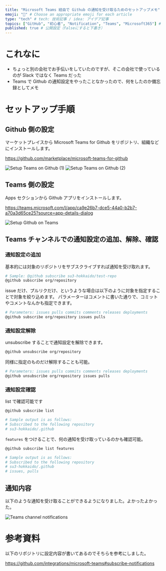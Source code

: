 ```yaml
---
title: "Microsoft Teams 経由で Github の通知を受け取るためのセットアップメモ" # 記事のタイトル
emoji: "📢" # Choose an appropriate emoji for each article
type: "tech" # tech: 技術記事 / idea: アイデア記事
topics: ["GitHub", "初心者", "Notification", "Teams", "Microsoft365"] # タグ。["markdown", "rust", "aws"]のように指定する
published: true # 公開設定（falseにすると下書き）
---
```

# これなに

- ちょっと別の会社でお手伝いをしていたのですが、そこの会社で使っているのが Slack ではなく Teams だった
- Teams で Github の通知設定をやったことなかったので、何をしたのか備忘録としてメモ

# セットアップ手順

## Github 側の設定

マーケットプレイスから Microsoft Teams for Github をリポジトリ、組織などにインストールします。

https://github.com/marketplace/microsoft-teams-for-github

![Setup Teams on Github (1)](https://qiita-image-store.s3.ap-northeast-1.amazonaws.com/0/2819748/abc2e558-996a-4762-a474-044782e64c3b.png)
![Setup Teams on Github (2)](https://qiita-image-store.s3.ap-northeast-1.amazonaws.com/0/2819748/731d3b43-2e66-4e93-a22e-a1d075527690.png)

## Teams 側の設定

Apps セクションから Github アプリをインストールします。

https://teams.microsoft.com/l/app/ca9e26b7-dce5-44a0-b2b7-a70a3d65ce25?source=app-details-dialog

![Setup Github on Teams](https://qiita-image-store.s3.ap-northeast-1.amazonaws.com/0/2819748/f58e702f-d3f2-4bf5-b07e-a7cd8ffe8936.png)

## Teams チャンネルでの通知設定の追加、解除、確認

### 通知設定の追加

基本的には対象のリポジトリをサブスクライブすれば通知を受け取れます。

```bash
# Sample: @github subscribe su3-hokkaido/test-repo
@github subscribe org/repository
```

issue だけ、プルリクだけ、というような場合は以下のように対象を指定することで対象を絞り込めます。
パラメーターはコメントに書いた通りで、コミットやコメントなんかも指定できます。

```bash
# Parameters: issues pulls commits comments releases deployments 
@github subscribe org/repository issues pulls
```

### 通知設定解除

unsubscribe することで通知設定を解除できます。

```bash
@github unsubscribe org/repository
```

同様に指定のものだけ解除することも可能。

```bash
# Parameters: issues pulls commits comments releases deployments 
@github unsubscribe org/repository issues pulls
```

### 通知設定確認

list で確認可能です

```bash
@github subscribe list

# Sample output is as follows:
# Subscribed to the following repository
# su3-hokkaido/.github
```

`features` をつけることで、何の通知を受け取っているのかも確認可能。

```bash
@github subscribe list features

# Sample output is as follows:
# Subscribed to the following repository
# su3-hokkaido/.github
# issues, pulls
```

## 通知内容

以下のような通知を受け取ることができるようになりました。よかったよかった。

![Teams channel notifications](https://qiita-image-store.s3.ap-northeast-1.amazonaws.com/0/2819748/010043fd-eba4-427f-9fba-0fcd503786f6.png)

# 参考資料

以下のリポジトリに設定内容が書いてあるのでそちらを参考にしました。

https://github.com/integrations/microsoft-teams#subscribe-notifications
